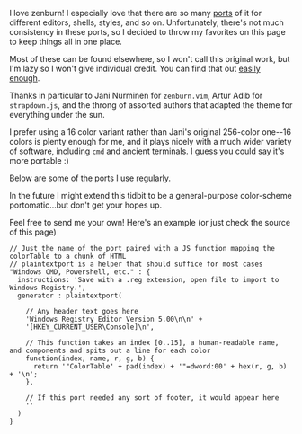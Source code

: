 I love zenburn! I especially love that there are so many 
[ports](http://slinky.imukuppi.org/2006/10/31/just-some-alien-fruit-salad-to-keep-you-in-the-zone/) 
of it for different editors, shells, styles, and so on. Unfortunately, there's not much 
consistency in these ports, so I decided to throw my favorites on this page to keep things all in one place. 

Most of these can be found elsewhere, so I won't call this original work,
but I'm lazy so I won't give individual credit. You can find that out [easily enough](http://slinky.imukuppi.org/2006/10/31/just-some-alien-fruit-salad-to-keep-you-in-the-zone/).

Thanks in particular to Jani Nurminen for `zenburn.vim`, Artur Adib for 
`strapdown.js`, and the throng of assorted authors that adapted the theme 
for everything under the sun.

I prefer using a 16 color variant rather than Jani's original 256-color one--16 colors is plenty enough for 
me, and it plays nicely with a much wider variety of software, including `cmd` 
and ancient terminals. I guess you could say it's more portable :) 

Below are some of the ports I use regularly.

In the future I might extend this tidbit to be a general-purpose color-scheme portomatic...but don't get your hopes up.

<div id="output"></div>

Feel free to send me your own! Here's an example (or just check the source of this page)

    // Just the name of the port paired with a JS function mapping the colorTable to a chunk of HTML
    // plaintextport is a helper that should suffice for most cases
    "Windows CMD, Powershell, etc." : {
      instructions: 'Save with a .reg extension, open file to import to Windows Registry.',
      generator : plaintextport(

        // Any header text goes here
        'Windows Registry Editor Version 5.00\n\n' + 
        '[HKEY_CURRENT_USER\Console]\n', 
      
        // This function takes an index [0..15], a human-readable name, and components and spits out a line for each color
        function(index, name, r, g, b) {
          return '"ColorTable' + pad(index) + '"=dword:00' + hex(r, g, b) + '\n';
        },
      
        // If this port needed any sort of footer, it would appear here
        ''
      )
    }
